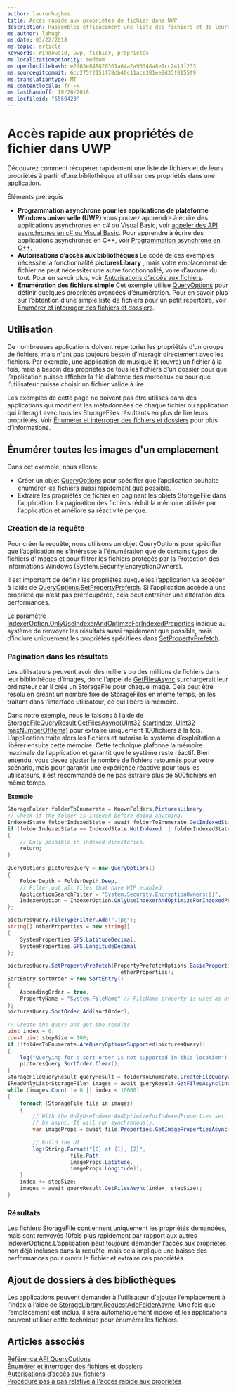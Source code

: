 ```yaml
---
author: laurenhughes
title: Accès rapide aux propriétés de fichier dans UWP
description: Rassemblez efficacement une liste des fichiers et de leurs propriétés à partir d’une bibliothèque à utiliser dans une application UWP.
ms.author: lahugh
ms.date: 03/22/2018
ms.topic: article
keywords: Windows10, uwp, fichier, propriétés
ms.localizationpriority: medium
ms.openlocfilehash: e2f63e848820361a64a2a96348a8e1cc2419f233
ms.sourcegitcommit: 6cc275f2151f78db40c11ace381ee2d35f0155f9
ms.translationtype: MT
ms.contentlocale: fr-FR
ms.lasthandoff: 10/26/2018
ms.locfileid: "5560423"
---
```

# <a name="fast-access-to-file-properties-in-uwp"></a>Accès rapide aux propriétés de fichier dans UWP 

Découvrez comment récupérer rapidement une liste de fichiers et de leurs propriétés à partir d’une bibliothèque et utiliser ces propriétés dans une application.  

Éléments prérequis 
- **Programmation asynchrone pour les applications de plateforme Windows universelle (UWP)**  vous pouvez apprendre à écrire des applications asynchrones en c# ou Visual Basic, voir [appeler des API asynchrones en c# ou Visual Basic](https://docs.microsoft.com/windows/uwp/threading-async/call-asynchronous-apis-in-csharp-or-visual-basic).     Pour apprendre à écrire des applications asynchrones en C++, voir [Programmation asynchrone en C++](https://docs.microsoft.com/windows/uwp/threading-async/asynchronous-programming-in-cpp-universal-windows-platform-apps). 
- **Autorisations d’accès aux bibliothèques**  Le code de ces exemples nécessite la fonctionnalité **picturesLibrary** , mais votre emplacement de fichier ne peut nécessiter une autre fonctionnalité, voire d’aucune du tout. Pour en savoir plus, voir [Autorisations d’accès aux fichiers](https://docs.microsoft.com/windows/uwp/files/file-access-permissions). 
- **Énumération des fichiers simple**  Cet exemple utilise [QueryOptions](https://docs.microsoft.com/uwp/api/Windows.Storage.Search.QueryOptions) pour définir quelques propriétés avancées d’énumération. Pour en savoir plus sur l’obtention d’une simple liste de fichiers pour un petit répertoire, voir [Énumérer et interroger des fichiers et dossiers](https://docs.microsoft.com/windows/uwp/files/quickstart-listing-files-and-folders). 

## <a name="usage"></a>Utilisation  
De nombreuses applications doivent répertorier les propriétés d’un groupe de fichiers, mais n'ont pas toujours besoin d’interagir directement avec les fichiers. Par exemple, une application de musique lit (ouvre) un fichier à la fois, mais a besoin des propriétés de tous les fichiers d'un dossier pour que l’application puisse afficher la file d’attente des morceaux ou pour que l’utilisateur puisse choisir un fichier valide à lire. 

Les exemples de cette page ne doivent pas être utilisés dans des applications qui modifient les métadonnées de chaque fichier ou application qui interagit avec tous les StorageFiles résultants en plus de lire leurs propriétés. Voir [Énumérer et interroger des fichiers et dossiers](https://docs.microsoft.com/windows/uwp/files/quickstart-listing-files-and-folders) pour plus d’informations. 

## <a name="enumerate-all-the-pictures-in-a-location"></a>Énumérer toutes les images d'un emplacement 
Dans cet exemple, nous allons:
-  Créer un objet [QueryOptions](https://docs.microsoft.com/uwp/api/Windows.Storage.Search.QueryOptions) pour spécifier que l’application souhaite énumérer les fichiers aussi rapidement que possible.
-  Extraire les propriétés de fichier en paginant les objets StorageFile dans l’application. La pagination des fichiers réduit la mémoire utilisée par l’application et améliore sa réactivité perçue.

### <a name="creating-the-query"></a>Création de la requête 
Pour créer la requête, nous utilisons un objet QueryOptions pour spécifier que l’application ne s'intéresse à l'énumération que de certains types de fichiers d'images et pour filtrer les fichiers protégés par la Protection des informations Windows (System.Security.EncryptionOwners). 

Il est important de définir les propriétés auxquelles l’application va accéder à l’aide de [QueryOptions.SetPropertyPrefetch](https://docs.microsoft.com/uwp/api/windows.storage.search.queryoptions.setpropertyprefetch). Si l’application accède à une propriété qui n’est pas prérécupérée, cela peut entraîner une altération des performances.

Le paramètre [IndexerOption.OnlyUseIndexerAndOptimzeForIndexedProperties](https://docs.microsoft.com/uwp/api/Windows.Storage.Search.IndexerOption) indique au système de renvoyer les résultats aussi rapidement que possible, mais d'inclure uniquement les propriétés spécifiées dans [SetPropertyPrefetch](https://docs.microsoft.com/uwp/api/windows.storage.search.queryoptions.setpropertyprefetch). 

### <a name="paging-in-the-results"></a>Pagination dans les résultats 
Les utilisateurs peuvent avoir des milliers ou des millions de fichiers dans leur bibliothèque d’images, donc l’appel de [GetFilesAsync](https://docs.microsoft.com/uwp/api/windows.storage.search.storagefilequeryresult.getfilesasync) surchargerait leur ordinateur car il crée un StorageFile pour chaque image. Cela peut être résolu en créant un nombre fixe de StorageFiles en même temps, en les traitant dans l’interface utilisateur, ce qui libère la mémoire. 

Dans notre exemple, nous le faisons à l’aide de [StorageFileQueryResult.GetFilesAsync(UInt32 StartIndex, UInt32 maxNumberOfItems)](https://docs.microsoft.com/uwp/api/windows.storage.search.storagefilequeryresult.getfilesasync) pour extraire uniquement 100fichiers à la fois. L’application traite alors les fichiers et autorise le système d’exploitation à libérer ensuite cette mémoire. Cette technique plafonne la mémoire maximale de l’application et garantit que le système reste réactif. Bien entendu, vous devez ajuster le nombre de fichiers retournés pour votre scénario, mais pour garantir une expérience réactive pour tous les utilisateurs, il est recommandé de ne pas extraire plus de 500fichiers en même temps.


**Exemple**  
```csharp
StorageFolder folderToEnumerate = KnownFolders.PicturesLibrary; 
// Check if the folder is indexed before doing anything. 
IndexedState folderIndexedState = await folderToEnumerate.GetIndexedStateAsync(); 
if (folderIndexedState == IndexedState.NotIndexed || folderIndexedState == IndexedState.Unknown) 
{ 
    // Only possible in indexed directories.  
    return; 
} 
 
QueryOptions picturesQuery = new QueryOptions() 
{ 
    FolderDepth = FolderDepth.Deep, 
    // Filter out all files that have WIP enabled
    ApplicationSearchFilter = "System.Security.EncryptionOwners:[]", 
    IndexerOption = IndexerOption.OnlyUseIndexerAndOptimizeForIndexedProperties 
}; 

picturesQuery.FileTypeFilter.Add(".jpg"); 
string[] otherProperties = new string[] 
{ 
    SystemProperties.GPS.LatitudeDecimal, 
    SystemProperties.GPS.LongitudeDecimal 
}; 
 
picturesQuery.SetPropertyPrefetch(PropertyPrefetchOptions.BasicProperties | PropertyPrefetchOptions.ImageProperties, 
                                    otherProperties); 
SortEntry sortOrder = new SortEntry() 
{ 
    AscendingOrder = true, 
    PropertyName = "System.FileName" // FileName property is used as an example. Any property can be used here.  
}; 
picturesQuery.SortOrder.Add(sortOrder); 
 
// Create the query and get the results 
uint index = 0; 
const uint stepSize = 100; 
if (!folderToEnumerate.AreQueryOptionsSupported(picturesQuery)) 
{ 
    log("Querying for a sort order is not supported in this location"); 
    picturesQuery.SortOrder.Clear(); 
} 
StorageFileQueryResult queryResult = folderToEnumerate.CreateFileQueryWithOptions(picturesQuery); 
IReadOnlyList<StorageFile> images = await queryResult.GetFilesAsync(index, stepSize); 
while (images.Count != 0 || index < 10000) 
{ 
    foreach (StorageFile file in images) 
    { 
        // With the OnlyUseIndexerAndOptimizeForIndexedProperties set, this won't  
        // be async. It will run synchronously. 
        var imageProps = await file.Properties.GetImagePropertiesAsync(); 
 
        // Build the UI 
        log(String.Format("{0} at {1}, {2}", 
                    file.Path, 
                    imageProps.Latitude, 
                    imageProps.Longitude)); 
    } 
    index += stepSize; 
    images = await queryResult.GetFilesAsync(index, stepSize); 
} 
```

### <a name="results"></a>Résultats 
Les fichiers StorageFile contiennent uniquement les propriétés demandées, mais sont renvoyés 10fois plus rapidement par rapport aux autres IndexerOptions.L’application peut toujours demander l’accès aux propriétés non déjà incluses dans la requête, mais cela implique une baisse des performances pour ouvrir le fichier et extraire ces propriétés.  

## <a name="adding-folders-to-libraries"></a>Ajout de dossiers à des bibliothèques 
Les applications peuvent demander à l’utilisateur d'ajouter l’emplacement à l’index à l’aide de [StorageLibrary.RequestAddFolderAsync](https://docs.microsoft.com/uwp/api/Windows.Storage.StorageLibrary.RequestAddFolderAsync). Une fois que l’emplacement est inclus, il sera automatiquement indexé et les applications peuvent utiliser cette technique pour énumérer les fichiers.
 
## <a name="see-also"></a>Articles associés
[Référence API QueryOptions](https://docs.microsoft.com/uwp/api/windows.storage.search.queryoptions)  
[Énumérer et interroger des fichiers et dossiers](https://docs.microsoft.com/windows/uwp/files/quickstart-listing-files-and-folders)  
[Autorisations d’accès aux fichiers](https://docs.microsoft.com/windows/uwp/files/file-access-permissions)  
[Procédure pas à pas relative à l'accès rapide aux propriétés](https://blogs.msdn.microsoft.com/adamdwilson/2017/12/20/fast-file-enumeration-with-partially-initialized-storagefiles/)
 
 
